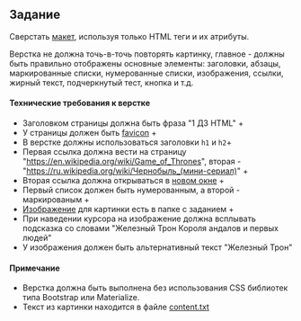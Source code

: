 ## Задание

Сверстать [макет](page.png), используя только HTML теги и их атрибуты.

Верстка не должна  точь-в-точь повторять картинку, главное - должны быть правильно отображены основные элементы: заголовки, абзацы, маркированные списки, нумерованные списки, изображения, ссылки, жирный текст, подчеркнутый тест, кнопка и т.д.

#### Технические требования к верстке

- Заголовком страницы должна быть фраза "1 ДЗ HTML" +
- У страницы должен быть [favicon](favicon.png) +
- В верстке должны использоваться заголовки `h1` и `h2`+
- Первая ссылка должна вести на страницу "https://en.wikipedia.org/wiki/Game_of_Thrones", вторая - "https://ru.wikipedia.org/wiki/Чернобыль_(мини-сериал)" +
- Вторая ссылка должна открываться в [новом окне](http://joxi.ru/DmBOednfzBL4B2) +
- Первый список должен быть нумерованным, а второй - маркированым +
- [Изображение](iron_throne.jpg) для картинки есть в папке с заданием +
- При наведении курсора на изображение должна всплывать подсказка со словами "Железный Трон Короля андалов и первых людей"
- У изображения должен быть альтернативный текст "Железный Трон"

#### Примечание
- Верстка должна быть выполнена без использования CSS библиотек типа Bootstrap или Materialize.
- Текст из картинки находится в файле [content.txt](content.txt)
